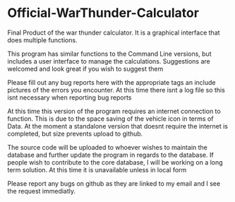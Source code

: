 # Official-WarThunder-Calculator
Final Product of the war thunder calculator. It is a graphical interface that does multiple functions.

This program has similar functions to the Command Line versions, but includes a user interface to manage the calculations.
Suggestions are welcomed and look great if you wish to suggest them

Please fill out any bug reports here with the appropriate tags an include pictures of the errors you encounter. 
At this time there isnt a log file so this isnt necessary when reporting bug reports

At this time this version of the program requires an internet connection to function. This is due to the space saving of the vehicle icon in terms of Data.
At the moment a standalone version that doesnt require the internet is completed, but size prevents upload to github.

The source code will be uploaded to whoever wishes to maintain the database and further update the program in regards to the database.
If people wish to contribute to the core database, I will be working on a long term solution. At this time it is unavailable unless in local form

Please report any bugs on github as they are linked to my email and I see the request immediatly.
